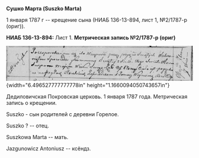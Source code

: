**Сушко Марта (Suszko Marta)**

1 января 1787 г -- крещение сына (НИАБ 136-13-894, лист 1, №2/1787-р
(ориг)).

**НИАБ 136-13-894:** Лист 1. **Метрическая запись №2/1787-р (ориг)**

![](./media/aa054658e8335bd82c8a82c466de3fe03342040b.png){width="6.496527777777778in"
height="1.1660094050743657in"}

Дедиловичская Покровская церковь. 1 января 1787 года. Метрическая запись
о крещении.

Suszko - сын родителей с деревни Горелое.

Suszko ? -- отец.

Suszkowa Marta -- мать.

Jazgunowicz Antoniusz -- ксёндз.
